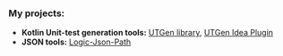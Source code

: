 ### My projects:

- **Kotlin Unit-test generation tools:** [UTGen library](https://github.com/divinenickname/utgen-kotlin-core), [UTGen Idea Plugin](https://github.com/divinenickname/utgen-kotlin-idea-plugin)
- **JSON tools:** [Logic-Json-Path](https://github.com/divinenickname/logic-json-path)
  
